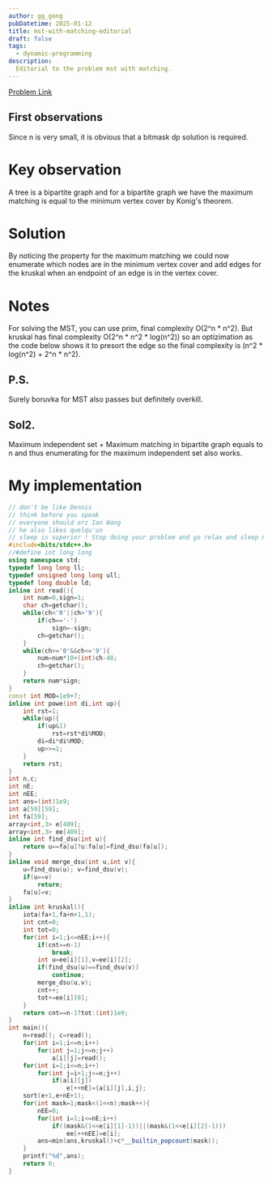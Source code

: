 ```yaml
---
author: gg_gong
pubDatetime: 2025-01-12
title: mst-with-matching-editorial
draft: false
tags:
  - dynamic-programming
description:
  Editorial to the problem mst with matching.
---
```


[Problem Link](https://codeforces.com/contest/1948/problem/G)

## First observations

Since n is very small, it is obvious that a bitmask dp solution is required.

# Key observation

A tree is a bipartite graph and for a bipartite graph we have the maximum matching is equal to the minimum vertex cover by Konig's theorem.

# Solution

By noticing the property for the maximum matching we could now enumerate which nodes are in the minimum vertex cover and add edges for the kruskal when an endpoint of an edge is in the vertex cover.

# Notes

For solving the MST, you can use prim, final complexity O(2^n * n^2). But kruskal has final complexity O(2^n * n^2 * log(n^2)) so an optizimation as the code below shows it to presort the edge so the final complexity is (n^2 * log(n^2) + 2^n * n^2).

## P.S.

Surely boruvka for MST also passes but definitely overkill.

## Sol2.

Maximum independent set + Maximum matching in bipartite graph equals to n and thus enumerating for the maximum independent set also works.

# My implementation

```cpp
// don't be like Dennis
// think before you speak
// everyone should orz Ian Wang
// he also likes quelqu'un
// sleep is superior ! Stop doing your problem and go relax and sleep now
#include<bits/stdc++.h>
//#define int long long
using namespace std;
typedef long long ll;
typedef unsigned long long ull;
typedef long double ld;
inline int read(){
	int num=0,sign=1;
	char ch=getchar();
	while(ch<'0'||ch>'9'){
		if(ch=='-')
			sign=-sign;
		ch=getchar();
	}
	while(ch>='0'&&ch<='9'){
		num=num*10+(int)ch-48;
		ch=getchar();
	}
	return num*sign;
}
const int MOD=1e9+7;
inline int powe(int di,int up){
	int rst=1;
	while(up){
		if(up&1)
			rst=rst*di%MOD;
		di=di*di%MOD;
		up>>=1;
	}
	return rst;
}
int n,c;
int nE;
int nEE;
int ans=(int)1e9;
int a[59][59];
int fa[59];
array<int,3> e[409];
array<int,3> ee[409];
inline int find_dsu(int u){
	return u==fa[u]?u:fa[u]=find_dsu(fa[u]);
}
inline void merge_dsu(int u,int v){
	u=find_dsu(u); v=find_dsu(v);
	if(u==v)
		return;
	fa[u]=v;
}
inline int kruskal(){
	iota(fa+1,fa+n+1,1);
	int cnt=0;
	int tot=0;
	for(int i=1;i<=nEE;i++){
		if(cnt==n-1)
			break;
		int u=ee[i][1],v=ee[i][2];
		if(find_dsu(u)==find_dsu(v))
			continue;
		merge_dsu(u,v);
		cnt++;
		tot+=ee[i][0];
	}
	return cnt==n-1?tot:(int)1e9;
}
int main(){
	n=read(); c=read();
	for(int i=1;i<=n;i++)
		for(int j=1;j<=n;j++)
			a[i][j]=read();
	for(int i=1;i<=n;i++)
		for(int j=i+1;j<=n;j++)
			if(a[i][j])
				e[++nE]={a[i][j],i,j};
	sort(e+1,e+nE+1);
	for(int mask=1;mask<(1<<n);mask++){
		nEE=0;
		for(int i=1;i<=nE;i++)
			if((mask&(1<<e[i][1]-1))||(mask&(1<<e[i][2]-1)))
				ee[++nEE]=e[i];
		ans=min(ans,kruskal()+c*__builtin_popcount(mask));
	}
	printf("%d",ans);
	return 0;
}
```